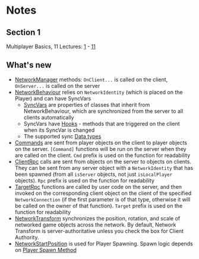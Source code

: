 # Notes
## Section 1
Multiplayer Basics, 11 Lectures: [1](https://www.udemy.com/course/unity-multiplayer/learn/lecture/22899360) - [11](https://www.udemy.com/course/unity-multiplayer/learn/lecture/22899414)

## What's new
- [NetworkManager](https://mirror-networking.gitbook.io/docs/components/network-manager) methods: `OnClient...` is called on the client, `OnServer...` is called on the server
- [NetworkBehaviour](https://mirror-networking.gitbook.io/docs/components/networkbehaviour) relies on `NetworkIdentity` (which is placed on the Player) and can have SyncVars
  - [SyncVars](https://mirror-networking.gitbook.io/docs/guides/synchronization/syncvars) are properties of classes that inherit from NetworkBehaviour, which are synchronized from the server to all clients automatically
  - SyncVars have [Hooks](https://mirror-networking.gitbook.io/docs/guides/synchronization/syncvar-hooks) - methods that are triggered on the client when its SyncVar is changed
  - The supported sync [Data types](https://mirror-networking.gitbook.io/docs/guides/data-types)
- [Commands](https://mirror-networking.gitbook.io/docs/guides/communications/remote-actions#commands) are sent from player objects on the client to player objects on the server. `[Command]` functions will be run on the server when they are called on the client. `Cmd` prefix is used on the function for readability
- [ClientRpc](https://mirror-networking.gitbook.io/docs/guides/communications/remote-actions#clientrpc-calls) calls are sent from objects on the server to objects on clients. They can be sent from any server object with a `NetworkIdentity` that has been spawned (from all `isServer` objects, not just `isLocalPlayer` objects). `Rpc` prefix is used on the function for readability
- [TargetRpc](https://mirror-networking.gitbook.io/docs/guides/communications/remote-actions#targetrpc-calls) functions are called by user code on the server, and then invoked on the corresponding client object on the client of the specified `NetworkConnection` (if the first parameter is of that type, otherwise it will be called on the owner of that function). `Target` prefix is used on the function for readability
- [NetworkTransform](https://mirror-networking.gitbook.io/docs/components/network-transform) synchronizes the position, rotation, and scale of networked game objects across the network. By default, Network Transform is server-authoritative unless you check the box for Client Authority.
- [NetworkStartPosition](https://mirror-networking.gitbook.io/docs/components/network-start-position) is used for Player Spawning. Spawn logic depends on [Player Spawn Method](https://mirror-networking.gitbook.io/docs/components/network-manager#spawn-management)
